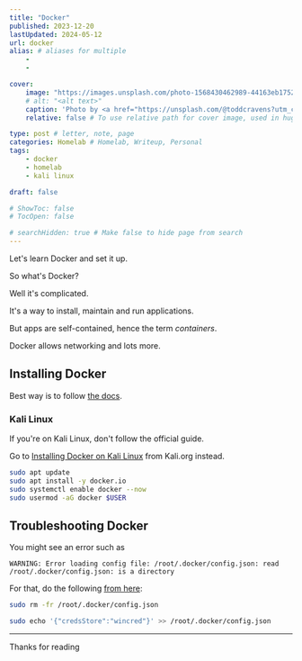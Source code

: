 ```yaml
---
title: "Docker"
published: 2023-12-20
lastUpdated: 2024-05-12
url: docker
alias: # aliases for multiple
    - 
    - 

cover:
    image: "https://images.unsplash.com/photo-1568430462989-44163eb1752f?q=80&w=1080&auto=format&fit=crop&ixlib=rb-4.0.3&ixid=M3wxMjA3fDB8MHxwaG90by1wYWdlfHx8fGVufDB8fHx8fA%3D%3D"
    # alt: "<alt text>"
    caption: 'Photo by <a href="https://unsplash.com/@toddcravens?utm_content=creditCopyText&utm_medium=referral&utm_source=unsplash">Todd Cravens</a> on <a href="https://unsplash.com/photos/blue-whale-on-sea-lwACYK8ScmA?utm_content=creditCopyText&utm_medium=referral&utm_source=unsplash">Unsplash</a>'
    relative: false # To use relative path for cover image, used in hugo Page-bundles 

type: post # letter, note, page
categories: Homelab # Homelab, Writeup, Personal
tags:
    - docker 
    - homelab
    - kali linux

draft: false

# ShowToc: false
# TocOpen: false

# searchHidden: true # Make false to hide page from search
---
```


Let's learn Docker and set it up.

So what's Docker?

Well it's complicated.

It's a way to install, maintain and run applications.

But apps are self-contained, hence the term *containers*.

Docker allows networking and lots more.

## Installing Docker

Best way is to follow [the docs](https://docs.docker.com/engine/install/).

### Kali Linux

If you're on Kali Linux, don't follow the official guide.

Go to [Installing Docker on Kali Linux](https://www.kali.org/docs/containers/installing-docker-on-kali/) from Kali.org instead.

```bash
sudo apt update
sudo apt install -y docker.io
sudo systemctl enable docker --now
sudo usermod -aG docker $USER
```

## Troubleshooting Docker

You might see an error such as

```plain-text
WARNING: Error loading config file: /root/.docker/config.json: read /root/.docker/config.json: is a directory
```

For that, do the following [from here](https://github.com/docker/for-win/issues/808):

```bash
sudo rm -fr /root/.docker/config.json

sudo echo '{"credsStore":"wincred"}' >> /root/.docker/config.json

```



---

Thanks for reading
